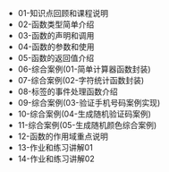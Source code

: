   * 01-知识点回顾和课程说明
  * 02-函数类型简单介绍
  * 03-函数的声明和调用
  * 04-函数的参数和使用
  * 05-函数的返回值介绍
  * 06-综合案例(01-简单计算器函数封装)
  * 07-综合案例(02-字符统计函数封装)
  * 08-标签的事件处理函数介绍
  * 09-综合案例(03-验证手机号码案例实现)
  * 10-综合案例(04-生成随机验证码案例)
  * 11-综合案例(05-生成随机颜色综合案例)
  * 12-函数的作用域重点说明
  * 13-作业和练习讲解01
  * 14-作业和练习讲解02